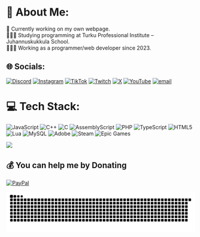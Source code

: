 # 💫 About Me:
🛜 Currently working on my own webpage.<br>👨🏼‍🎓 Studying programming at Turku Professional Institute – Juhannuskukkula School.<br>👨🏼‍💻 Working as a programmer/web developer since 2023.


## 🌐 Socials:
[![Discord](https://img.shields.io/badge/Discord-%237289DA.svg?logo=discord&logoColor=white)]([https://discord.gg/FhdpVB4khR) [![Instagram](https://img.shields.io/badge/Instagram-%23E4405F.svg?logo=Instagram&logoColor=white)](https://instagram.com/GORDEX000) [![TikTok](https://img.shields.io/badge/TikTok-%23000000.svg?logo=TikTok&logoColor=white)](https://tiktok.com/@gordex50) [![Twitch](https://img.shields.io/badge/Twitch-%239146FF.svg?logo=Twitch&logoColor=white)](https://twitch.tv/g0rdex000) [![X](https://img.shields.io/badge/X-black.svg?logo=X&logoColor=white)](https://x.com/GORDEX000) [![YouTube](https://img.shields.io/badge/YouTube-%23FF0000.svg?logo=YouTube&logoColor=white)](https://youtube.com/@GORDEX000) [![email](https://img.shields.io/badge/Email-D14836?logo=gmail&logoColor=white)](mailto:ezatullahnuurzaii@outlook.com) 

# 💻 Tech Stack:
![JavaScript](https://img.shields.io/badge/javascript-%23323330.svg?style=for-the-badge&logo=javascript&logoColor=%23F7DF1E) ![C++](https://img.shields.io/badge/c++-%2300599C.svg?style=for-the-badge&logo=c%2B%2B&logoColor=white) ![C](https://img.shields.io/badge/c-%2300599C.svg?style=for-the-badge&logo=c&logoColor=white) ![AssemblyScript](https://img.shields.io/badge/assembly%20script-%23000000.svg?style=for-the-badge&logo=assemblyscript&logoColor=white) ![PHP](https://img.shields.io/badge/php-%23777BB4.svg?style=for-the-badge&logo=php&logoColor=white) ![TypeScript](https://img.shields.io/badge/typescript-%23007ACC.svg?style=for-the-badge&logo=typescript&logoColor=white) ![HTML5](https://img.shields.io/badge/html5-%23E34F26.svg?style=for-the-badge&logo=html5&logoColor=white) ![Lua](https://img.shields.io/badge/lua-%232C2D72.svg?style=for-the-badge&logo=lua&logoColor=white) ![MySQL](https://img.shields.io/badge/mysql-4479A1.svg?style=for-the-badge&logo=mysql&logoColor=white) ![Adobe](https://img.shields.io/badge/adobe-%23FF0000.svg?style=for-the-badge&logo=adobe&logoColor=white) ![Steam](https://img.shields.io/badge/steam-%23000000.svg?style=for-the-badge&logo=steam&logoColor=white) ![Epic Games](https://img.shields.io/badge/epicgames-%23313131.svg?style=for-the-badge&logo=epicgames&logoColor=white)


[![](https://visitcount.itsvg.in/api?id=gordex000&icon=0&color=0)](https://visitcount.itsvg.in)

  ## 💰 You can help me by Donating
  [![PayPal](https://img.shields.io/badge/PayPal-00457C?style=for-the-badge&logo=paypal&logoColor=white)](https://paypal.me/EzaNuurzaii) 

<picture>
  <source media="(prefers-color-scheme: dark)" srcset="https://raw.githubusercontent.com/gordex000/gordex000/output/github-snake-dark.svg" />
  <source media="(prefers-color-scheme: light)" srcset="https://raw.githubusercontent.com/gordex000/gordex000/output/github-snake.svg" />
  <img alt="github-snake" src="https://raw.githubusercontent.com/gordex000/gordex000/output/github-snake.svg" />
</picture>
<!-- Proudly created with GPRM ( https://gprm.itsvg.in ) -->
